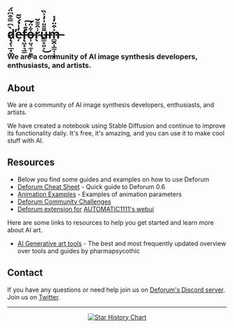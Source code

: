 # d̷̨̗͎̲̟̤̀͆̿͒͆̈́̕e̵̦̓̍̉́̆͂f̵̨͖͙͉͇͊͑͠o̶̹̤͉̼̹͍͇͋̈́r̴̖̾̂͌̆ū̶̳̟͈͕͌̎͑̒͐̏͜m̶̻̭͎͇͔͎̜͐͒̈̓̽
### We are a community of AI image synthesis developers, enthusiasts, and artists.

## About

We are a community of AI image synthesis developers, enthusiasts, and artists.

We have created a notebook using Stable Diffusion and continue to improve its functionality daily. It's free, it's amazing, and you can use it to make cool stuff with AI.


## Resources

- Below you find some guides and examples on how to use Deforum
- [Deforum Cheat Sheet](https://docs.google.com/document/d/1RrQv7FntzOuLg4ohjRZPVL7iptIyBhwwbcEYEW2OfcI/edit?usp=sharing) - Quick guide to Deforum 0.6
- [Animation Examples](https://deforum.github.io/animation.html) - Examples of animation parameters
- [Deforum Community Challenges](https://deforum.github.io/competition.html)
- [Deforum extension for](https://github.com/deforum-art/deforum-for-automatic1111-webui) [AUTOMATIC1111's webui](https://github.com/AUTOMATIC1111/stable-diffusion-webui/)

Here are some links to resources to help you get started and learn more about AI art.
- [AI Generative art tools](https://pharmapsychotic.com/tools.html) - The best and most frequently updated overview over tools and guides by pharmapsycothic

## Contact

If you have any questions or need help join us on [Deforum's Discord server](https://discord.gg/deforum). Join us on [Twitter](https://twitter.com/deforum_art).

---

<p align="center">
  <a href="https://star-history.com/#Torantulino/auto-gpt&Date">
    <img src="https://api.star-history.com/svg?repos=deforum/stable-diffusion,https://api.star-history.com/svg?repos=deforum-art/deforum-stable-diffusion,https://api.star-history.com/svg?repos=deforum-art/deforum-for-automatic1111-webui,deforum-art/sd-webui-text2video&type=Date" alt="Star History Chart">
  </a>
</p>

